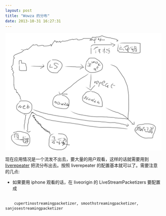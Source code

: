 ```yaml
---
layout: post
title: "Wowza 的分布"
date: 2013-10-31 16:27:31
---
```


<img src="/img/wowzajiagou.jpg">

现在应用情况是一个流发不出去，要大量的用户观看，这样的话就需要用到 [liverepeater](http://www.wowza.com/forums/content.php?227-Liverepeater-Quick-Start) 把流分布出去。按照 liverepeater 的配置基本就可以了。需要注意的几点:

* 如果要用 iphone 观看的话，在 liveorigin 的 LiveStreamPacketizers 要配置成

<pre>
  <code class="xml">
    <LiveStreamPacketizers>cupertinostreamingpacketizer, smoothstreamingpacketizer, sanjosestreamingpacketizer</LiveStreamPacketizers>
  </code>
</pre>


